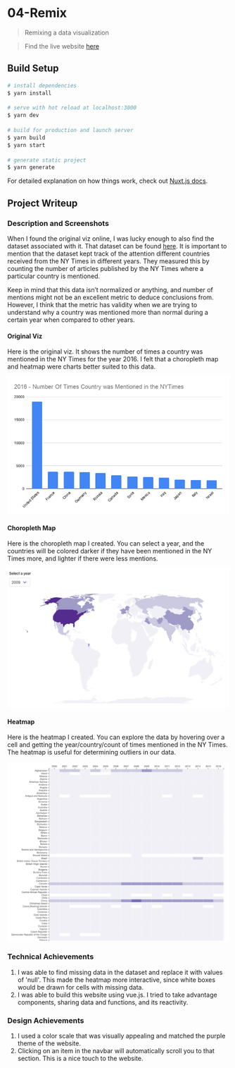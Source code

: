# 04-Remix

> Remixing a data visualization

> Find the live website [here](TODO)

## Build Setup

```bash
# install dependencies
$ yarn install

# serve with hot reload at localhost:3000
$ yarn dev

# build for production and launch server
$ yarn build
$ yarn start

# generate static project
$ yarn generate
```

For detailed explanation on how things work, check out [Nuxt.js docs](https://nuxtjs.org).

## Project Writeup

### Description and Screenshots

When I found the original viz online, I was lucky enough to also find the dataset associated with it. That dataset can be found [here](https://data.world/ansakoy/countries-in-new-york-times-2000-2016). It is important to mention that the dataset kept track of the attention different countries received from the NY Times in different years. They measured this by counting the number of articles published by the NY Times where a particular country is mentioned.

Keep in mind that this data isn’t normalized or anything, and number of mentions might not be an excellent metric to deduce conclusions from. However, I think that the metric has validity when we are trying to understand why a country was mentioned more than normal during a certain year when compared to other years.

#### Original Viz

Here is the original viz. It shows the number of times a country was mentioned in the NY Times for the year 2016. I felt that a choropleth map and heatmap were charts better suited to this data.

![Map](static/oldViz.png)

#### Choropleth Map

Here is the choropleth map I created. You can select a year, and the countries will be colored darker if they have been mentioned in the NY Times more, and lighter if there were less mentions.

![Map](assets/map.png)

#### Heatmap

Here is the heatmap I created. You can explore the data by hovering over a cell and getting the year/country/count of times mentioned in the NY Times. The heatmap is useful for determining outliers in our data.

![Heatmap](assets/heatmap.png)

### Technical Achievements

1. I was able to find missing data in the dataset and replace it with values of 'null'. This made the heatmap more interactive, since white boxes would be drawn for cells with missing data.
2. I was able to build this website using vue.js. I tried to take advantage components, sharing data and functions, and its reactivity.

### Design Achievements

1. I used a color scale that was visually appealing and matched the purple theme of the website.
2. Clicking on an item in the navbar will automatically scroll you to that section. This is a nice touch to the website.
